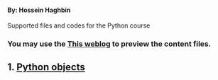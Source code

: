 #### By: Hossein Haghbin

Supported files and codes for the Python course

### You may use the [This weblog](https://haghbinh.github.io/Python-Course/) to preview the content files.

## 1. [Python objects](https://haghbinh.github.io/DMwR/html/2_Getting_to_Know_Your_Data/Loading_data.html)

```markdown
```


